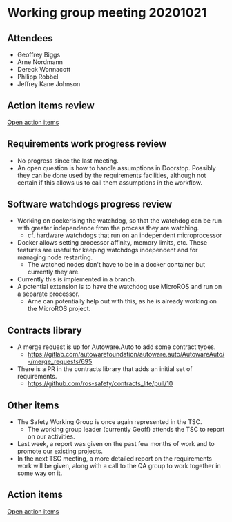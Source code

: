 # Working group meeting 20201021

## Attendees

- Geoffrey Biggs
- Arne Nordmann
- Dereck Wonnacott
- Philipp Robbel
- Jeffrey Kane Johnson

## Action items review

[Open action items](https://github.com/ros-safety/safety_working_group/projects/1)


## Requirements work progress review

- No progress since the last meeting.
- An open question is how to handle assumptions in Doorstop.
  Possibly they can be done used by the requirements facilities, although not certain if this allows us to call them assumptions in the workflow.

## Software watchdogs progress review

- Working on dockerising the watchdog, so that the watchdog can be run with greater independence from the process they are watching.
  - cf. hardware watchdogs that run on an independent microprocessor
- Docker allows setting processor affinity, memory limits, etc.
  These features are useful for keeping watchdogs independent and for managing node restarting.
  - The watched nodes don't have to be in a docker container but currently they are.
- Currently this is implemented in a branch.
- A potential extension is to have the watchdog use MicroROS and run on a separate processor.
  - Arne can potentially help out with this, as he is already working on the MicroROS project.

## Contracts library

- A merge request is up for Autoware.Auto to add some contract types.
  - https://gitlab.com/autowarefoundation/autoware.auto/AutowareAuto/-/merge_requests/695
- There is a PR in the contracts library that adds an initial set of requirements.
  - https://github.com/ros-safety/contracts_lite/pull/10


## Other items

- The Safety Working Group is once again represented in the TSC.
  - The working group leader (currently Geoff) attends the TSC to report on our activities.
- Last week, a report was given on the past few months of work and to promote our existing projects.
- In the next TSC meeting, a more detailed report on the requirements work will be given, along with a call to the QA group to work together in some way on it.


## Action items

[Open action items](https://github.com/ros2/safety_working_group/issues)

